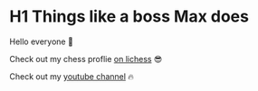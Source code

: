 # H1 Things like a boss Max does 

Hello everyone 👋

Check out my chess proflie [on lichess](https://lichess.org/@/FunnyMan20082500) 😎                                                                                  


Check out my [youtube channel](https://www.youtube.com/c/likeabossmax) 🔥

